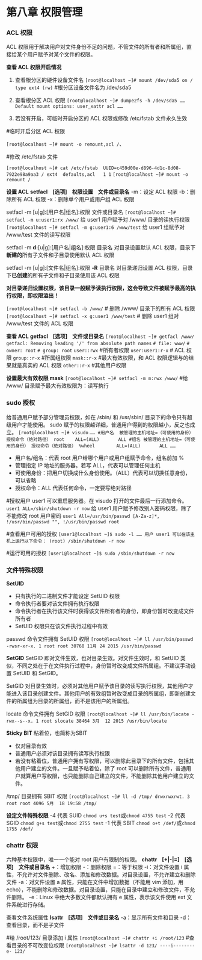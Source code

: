 # 第八章 权限管理

### ACL 权限
ACL 权限用于解决用户对文件身份不足的问题，不管文件的所有者和所属组，直接给某个用户赋予对某个文件的权限。

**查看 ACL 权限开启情况**
1. 查看根分区的硬件设备文件名
    `[root@localhost ~]# mount
    /dev/sda5 on / type ext4 (rw)` #根分区设备文件名为 /dev/sda5

2. 查看根分区 ACL 权限
    `[root@localhost ~]# dumpe2fs -h /dev/sda5
    ……
    Default mount options: user_xattr acl
    ……`

3. 若没有开启，可临时开启分区的 ACL 权限或修改 /etc/fstab 文件永久生效

  #临时开启分区 ACL 权限

  `[root@localhost ~]# mount -o remount,acl /`、

  #修改 /etc/fstab 文件

  `[root@localhost ~]# cat /etc/fstab 
  UUID=c459d00e-d896-4d1c-8d08-7922e98a9aa3 / ext4  defaults,acl   1 1`
  `[root@localhost ~]# mount -o remount /`

**设置 ACL**
**setfacl&nbsp;&nbsp;&nbsp;&nbsp;[选项]&nbsp;&nbsp;&nbsp;&nbsp;权限设置&nbsp;&nbsp;&nbsp;&nbsp;文件或目录名**
   -m：设定 ACL 权限
   -b：删除所有 ACL 权限
   -x：删除单个用户或用户组 ACL 权限

setfacl -m [u|g]:[用户名|组名]:权限 文件或目录名
`[root@localhost ~]# setfacl -m u:user1:rx /www/` 给 user1 用户赋予对 /www/ 目录的读执行权限
`[root@localhost ~]# setfacl -m g:user1:6 /www/test` 给 user1 组赋予对 /www/test 文件的读写权限

setfacl -m **d:**[u|g]:[用户名|组名]:权限 目录名 
对目录设置默认 ACL 权限，目录下**新建的**所有子文件和子目录使用默认 ACL 权限

setfacl -m [u|g]:[文件名|组名]:权限 **-R** 目录名 
对目录递归设置 ACL 权限，目录下**已创建**的所有子文件和子目录使用该 ACL 权限

**对目录递归设置权限，该目录一般赋予读执行权限，这会导致文件被赋予最高的执行权限，即权限溢出！**

`[root@localhost ~]# setfacl -b /www/` # 删除 /www/ 目录下的所有 ACL 权限
`[root@localhost ~]# setfacl -x g:user1 /www/test` # 删除 user1 组对 /www/test 文件的 ACL 权限

**查看 ACL**
**getfacl&nbsp;&nbsp;&nbsp;&nbsp;[选项]&nbsp;&nbsp;&nbsp;&nbsp;文件或目录名**
`[root@localhost ~]# getfacl /www/`
`getfacl: Removing leading '/' from absolute path names`
`# file: www/`
`# owner: root`
`# group: root`
`user::rwx` #所有者权限
`user:user1:r-x` # ACL 权限
`group::r-x` #所属组权限
`mask::r-x` #最大有效权限，和 ACL 权限逻辑与的结果就是真实的 ACL 权限
`other::r-x` #其他用户权限

**设置最大有效权限 mask**
`[root@localhost ~]# setfacl -m m:rwx /www/` #给 /www/ 目录赋予最大有效权限为：读写执行

### sudo 授权
给普通用户赋予部分管理员权限，如在 /sbin/ 和 /usr/sbin/ 目录下的命令只有超级用户才能使用。
sudo 赋予的权限越详细，普通用户得到的权限越小，反之也成立。
`[root@localhost ~]# visudo`
`……
#用户名  被管理的主机地址=（可使用的身份） 授权命令（绝对路径）
root    ALL=(ALL)       ALL
#组名 被管理的主机地址=（可使用的身份） 授权命令（绝对路径）
%wheel        ALL=(ALL)       ALL
……`

- 用户名/组名：代表 root 用户给哪个用户或用户组赋予命令，组名前加 %
- 管理指定 IP 地址的服务器。若写 ALL，代表可以管理任何主机
- 可使用身份：把用户切换成什么身份使用。（ALL）代表可以切换任意身份，可以省略
- 授权命令：ALL 代表任何命令，一定要写绝对路径

#授权用户 user1 可以重启服务器。在 visudo 打开的文件最后一行添加命令。
`user1 ALL=/sbin/shutdown -r now`
给 user1 用户赋予修改别人密码权限，除了不能修改 root 用户密码
`user1 All=/usr/bin/passwd [A-Za-z]*, !/usr/bin/passwd "", !/usr/bin/passwd root` 

#查看用户可用的授权
`[user1@localhost ~]$ sudo -l
……
用户 user1 可以在该主机上运行以下命令：
    (root) /sbin/shutdown -r now`
    
#运行可用的授权
`[user1@localhost ~]$ sudo /sbin/shutdown -r now`

### 文件特殊权限
**SetUID**

- 只有执行的二进制文件才能设定 SetUID 权限
- 命令执行者要对该文件拥有执行权限
- 命令执行者在执行该文件时获得该文件所有者的身份，即身份暂时改变成文件所有者
- SetUID 权限只在该文件执行过程中有效

passwd 命令文件拥有 SetUID 权限
`[root@localhost ~]# ll /usr/bin/passwd 
-rwsr-xr-x. 1 root root 30768 11月 24 2015 /usr/bin/passwd`

**SetGID**
SetGID 即对文件生效，也对目录生效。对文件生效时，和 SetUID 类似，不同之处在于在文件执行过程中，身份暂时改变成文件所属组。不建议手动设置 SetUID 和 SetGID。

SetGID 对目录生效时，必须对其他用户赋予该目录的读写执行权限，其他用户才能进入该目录创建文件。其他用户的有效组暂时改变成目录的所属组，即新创建文件的所属组为目录的所属组，而不是该用户的所属组。 

locate 命令文件拥有 SetGID 权限
`[root@localhost ~]# ll /usr/bin/locate
-rwx--s--x. 1 root slocate 38464 3月  12 2015 /usr/bin/locate`

**Sticky BIT**
粘着位，也简称为SBIT
- 仅对目录有效
- 普通用户必须对该目录拥有读写执行权限
- 若没有粘着位，普通用户拥有写权限，可以删除此目录下的所有文件，包括其他用户建立的文件。一旦赋予粘着位，除了 root 可以删除所有文件，普通用户就算用户写权限，也只能删除自己建立的文件，不能删除其他用户建立的文件。

/tmp/ 目录拥有 SBIT 权限
`[root@localhost ~]# ll -d /tmp/
drwxrwxrwt. 3 root root 4096 5月  18 19:58 /tmp/`

**设定文件特殊权限**
-4 代表 SUID
`chmod u+s test`或`chmod 4755 test`
-2 代表 SGID
`chmod g+s test`或`chmod 2755 test`
-1 代表 SBIT
`chmod o+t /def/`或`chmod 1755 /def/`

### chattr 权限
六种基本权限中，唯一一个能对 root 用户有限制的权限。
**chattr&nbsp;&nbsp;&nbsp;&nbsp;[+|-|=]&nbsp;&nbsp;&nbsp;&nbsp;[选项]&nbsp;&nbsp;&nbsp;&nbsp;文件或目录名**
   +：增加权限
   -：删除权限
   =：等于权限
   -i：对文件设置 i 属性，不允许对文件删除、改名、添加和修改数据。对目录设置，不允许建立和删除文件
   -a：对文件设置 a 属性，只能在文件中增加数据（不能用 vim 添加，用 echo），不能删除和修改数据。对目录设置，只能在目录中建立和修改文件，不允许删除。
   -e：Linux 中绝大多数文件都默认拥有 e 属性，表示该文件使用 ext 文件系统进行存储。

查看文件系统属性 
**lsattr&nbsp;&nbsp;&nbsp;&nbsp;[选项]&nbsp;&nbsp;&nbsp;&nbsp;文件或目录名**
   -a：显示所有文件和目录
   -d：查看目录，而不是子文件

#给 /root/123/ 目录添加 i 属性
`[root@localhost ~]# chattr +i /root/123`
#查看目录的不可改变位权限
`[root@localhost ~]# lsattr -d 123/
----i--------e- 123/`

